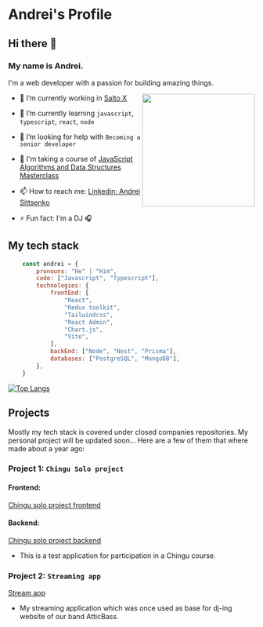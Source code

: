 # Andrei's Profile

<h2> Hi there 👋</h2>

<h3>My name is Andrei.</h3>
<p>I'm a web developer with a passion for building amazing things.</p>
<img align='right' width="230px" height="auto" src="https://media0.giphy.com/media/VekcnHOwOI5So/giphy.gif?cid=ecf05e47vswsppsg7jwv3rvyrjx3off56x4g2s5wx80t8cjg&rid=giphy.gif&ct=g">

- 💼 I’m currently working in [Salto X](https://www.linkedin.com/company/salto-x/mycompany/)
- 🌱 I’m currently learning `javascript`, `typescript`, `react`, `node`
- 🤔 I’m looking for help with `Becoming a senior developer`
- 🦉 I'm taking a course of [JavaScript Algorithms and Data Structures Masterclass](https://www.udemy.com/course/js-algorithms-and-data-structures-masterclass/)
- 📫 How to reach me: [Linkedin: Andrei Sittsenko](https://www.linkedin.com/in/andrei-sittsenko-72341b126/)

- ⚡ Fun fact: I'm a DJ 🎧 

## My tech stack

```javascript
    const andrei = {
        pronouns: "He" | "Him",
        code: ["Javascript", "Typescript"],
        technologies: {
            frontEnd: [
                "React",
                "Redux toolkit",
                "Tailwindcss",
                "React Admin",
                "Chart.js",
                "Vite",
            ],
            backEnd: ["Node", "Nest", "Prisma"],
            databases: ["PostgreSQL", "MongoDB"],
        },
    }
```

[![Top Langs](https://github-readme-stats.vercel.app/api/top-langs/?username=q6it&layout=compact)](https://github.com/q6it/github-readme-stats)

## Projects
Mostly my tech stack is covered under closed companies repositories.
My personal project will be updated soon...
Here are a few of them that where made about a year ago:

### Project 1: `Chingu Solo project`
#### Frontend:
[Chingu solo project frontend](https://github.com/q6it/chingu-solo-project)
#### Backend:
[Chingu solo project backend](https://github.com/q6it/chingu-solo-project-backend)
- This is a test application for participation in a Chingu course.

### Project 2: `Streaming app`
[Stream app](https://github.com/q6it/stream-app)
- My streaming application which was once used as base for dj-ing website of our band AtticBass. 



